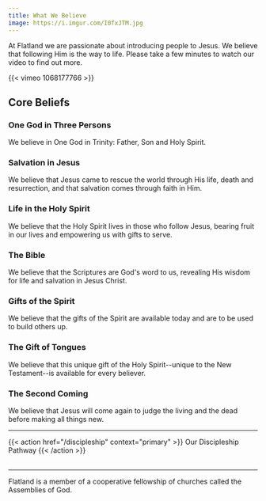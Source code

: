 ```yaml
---
title: What We Believe
image: https://i.imgur.com/I0fxJTM.jpg
---
```


At Flatland we are passionate about introducing people to Jesus. We believe that following Him is the way to life. Please take a few minutes to watch our video to find out more.

{{< vimeo 1068177766 >}}

## Core Beliefs

### One God in Three Persons

We believe in One God in Trinity: Father, Son and Holy Spirit.

### Salvation in Jesus

We believe that Jesus came to rescue the world through His life, death and resurrection, and that salvation comes through faith in Him.

### Life in the Holy Spirit

We believe that the Holy Spirit lives in those who follow Jesus, bearing fruit in our lives and empowering us with gifts to serve.

### The Bible

We believe that the Scriptures are God's word to us, revealing His wisdom for life and salvation in Jesus Christ.

### Gifts of the Spirit

We believe that the gifts of the Spirit are available today and are to be used to build others up.

### The Gift of Tongues

We believe that this unique gift of the Holy Spirit--unique to the New Testament--is available for every believer.

### The Second Coming

We believe that Jesus will come again to judge the living and the dead before making all things new.

<hr>

{{< action href="/discipleship" context="primary" >}}
Our Discipleship Pathway
{{< /action >}}<br><br>

<hr>

Flatland is a member of a cooperative fellowship of churches called the Assemblies of God.
